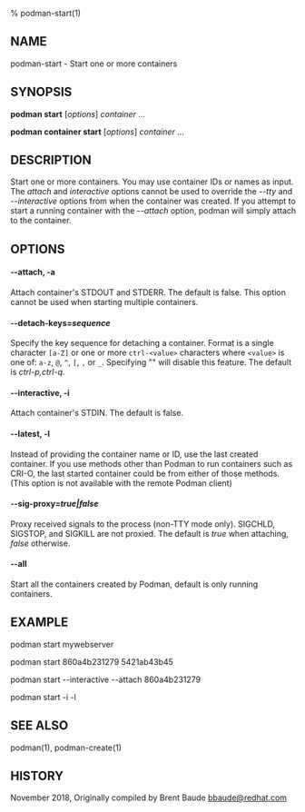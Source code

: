% podman-start(1)

## NAME
podman\-start - Start one or more containers

## SYNOPSIS
**podman start** [*options*] *container* ...

**podman container start** [*options*] *container* ...

## DESCRIPTION
Start one or more containers.  You may use container IDs or names as input.  The *attach* and *interactive*
options cannot be used to override the *--tty* and *--interactive* options from when the container
was created. If you attempt to start a running container with the *--attach* option, podman will simply
attach to the container.

## OPTIONS

#### **\-\-attach**, **-a**

Attach container's STDOUT and STDERR.  The default is false. This option cannot be used when
starting multiple containers.

#### **\-\-detach-keys**=*sequence*

Specify the key sequence for detaching a container. Format is a single character `[a-Z]` or one or more `ctrl-<value>` characters where `<value>` is one of: `a-z`, `@`, `^`, `[`, `,` or `_`. Specifying "" will disable this feature. The default is *ctrl-p,ctrl-q*.

#### **\-\-interactive**, **-i**

Attach container's STDIN. The default is false.

#### **\-\-latest**, **-l**

Instead of providing the container name or ID, use the last created container. If you use methods other than Podman
to run containers such as CRI-O, the last started container could be from either of those methods. (This option is not available with the remote Podman client)

#### **\-\-sig-proxy**=*true|false*

Proxy received signals to the process (non-TTY mode only). SIGCHLD, SIGSTOP, and SIGKILL are not proxied. The default is *true* when attaching, *false* otherwise.

#### **\-\-all**

Start all the containers created by Podman, default is only running containers.

## EXAMPLE

podman start mywebserver

podman start 860a4b231279 5421ab43b45

podman start --interactive --attach 860a4b231279

podman start -i -l

## SEE ALSO
podman(1), podman-create(1)

## HISTORY
November 2018, Originally compiled by Brent Baude <bbaude@redhat.com>
